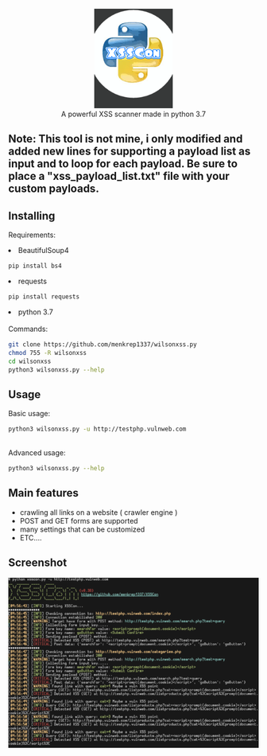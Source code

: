 <p align="center">
 <img src="images/logo.png" height="200"><br/>
A powerful XSS scanner made in python 3.7
 
<h2>Note: This tool is not mine, i only modified and added new lines for supporting a payload list as input and to loop for each payload. Be sure to place a "xss_payload_list.txt" file with your custom payloads.</h2>
</p>



## Installing

Requirements: <br/>

<li> BeautifulSoup4 </li>

```bash
pip install bs4
```
<li> requests </li>

```bash
pip install requests
```
<li> python 3.7 </li>
<br/>
Commands:

```bash
git clone https://github.com/menkrep1337/wilsonxss.py
chmod 755 -R wilsonxss
cd wilsonxss
python3 wilsonxss.py --help 
```
## Usage
Basic usage:

```bash
python3 wilsonxss.py -u http://testphp.vulnweb.com
```
<br/>
Advanced usage:

```bash
python3 wilsonxss.py --help
```

## Main features

* crawling all links on a website ( crawler engine )
* POST and GET forms are supported
* many settings that can be customized
* ETC....


## Screenshot

<img src="images/screenshot.png">


